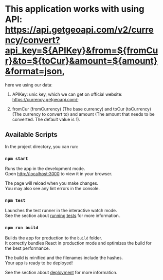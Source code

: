 # This application works with using API: https://api.getgeoapi.com/v2/currency/convert?api_key=${APIKey}&from=${fromCur}&to=${toCur}&amount=${amount}&format=json,

here we using our data:

1. APIKey: unic key, which we can get on official website: https://currency.getgeoapi.com/;

2. fromCur (fromCurrency) (The base currency) and toCur (toCurrency) (The currency to convert to) and amount (The amount that needs to be converted. The default value is 1).

## Available Scripts

In the project directory, you can run:

### `npm start`

Runs the app in the development mode.\
Open [http://localhost:3000](http://localhost:3000) to view it in your browser.

The page will reload when you make changes.\
You may also see any lint errors in the console.

### `npm test`

Launches the test runner in the interactive watch mode.\
See the section about [running tests](https://facebook.github.io/create-react-app/docs/running-tests) for more information.

### `npm run build`

Builds the app for production to the `build` folder.\
It correctly bundles React in production mode and optimizes the build for the best performance.

The build is minified and the filenames include the hashes.\
Your app is ready to be deployed!

See the section about [deployment](https://facebook.github.io/create-react-app/docs/deployment) for more information.
